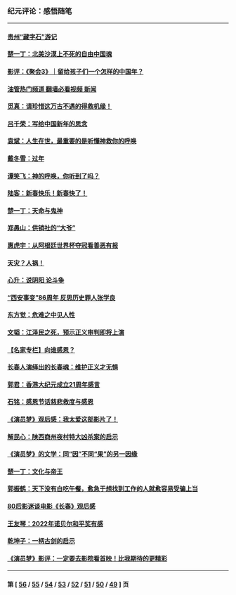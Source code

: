### 纪元评论：感悟随笔
---
#### [贵州“藏字石”游记](../../pages/nsc1035/n13923310.md?02060330) 
#### [楚一丁：北美沙漠上不死的自由中国魂](../../pages/nsc1035/n13921879.md?02060330) 
#### [影评：《聚会3》｜留给孩子们一个怎样的中国年？](../../pages/nsc1035/n13919652.md?02060330) 
#### [油管热门频道 翻墙必看视频 新闻](ok?02060330)
#### [觅真：请珍惜这万古不遇的得救机缘！](../../pages/nsc1035/n13917157.md?02060330) 
#### [吕千荣：写给中国新年的思念](../../pages/nsc1035/n13915103.md?02060330) 
#### [袁斌：人生在世，最重要的是听懂神救你的呼唤](../../pages/nsc1035/n13914636.md?02060330) 
#### [戴冬雪：过年](../../pages/nsc1035/n13913311.md?02060330) 
#### [谭笑飞：神的呼唤，你听到了吗？](../../pages/nsc1035/n13912603.md?02060330) 
#### [陆客：新春快乐！新春快了！](../../pages/nsc1035/n13911771.md?02060330) 
#### [楚一丁：天命与鬼神](../../pages/nsc1035/n13904371.md?02060330) 
#### [郑愚山：供销社的“大爷”](../../pages/nsc1035/n13904409.md?02060330) 
#### [惠虎宇：从阿根廷世界杯夺冠看善恶有报](../../pages/nsc1035/n13889438.md?02060330) 
#### [天灾？人祸！](../../pages/nsc1035/n13900104.md?02060330) 
#### [心升：说阴阳 论斗争](../../pages/nsc1035/n13885189.md?02060330) 
#### [“西安事变”86周年 反思历史罪人张学良](../../pages/nsc1035/n13882019.md?02060330) 
#### [东方觉：危难之中见人性](../../pages/nsc1035/n13881549.md?02060330) 
#### [文韬：江泽民之死，预示正义审判即将上演](../../pages/nsc1035/n13877698.md?02060330) 
#### [【名家专栏】向谁感恩？](../../pages/nsc1035/n13873797.md?02060330) 
#### [长春人演绎出的长春魂：维护正义才无惧](../../pages/nsc1035/n13871764.md?02060330) 
#### [郭君：香港大纪元成立21周年感言](../../pages/nsc1035/n13871269.md?02060330) 
#### [石铭：感恩节话慈悲救度与感恩](../../pages/nsc1035/n13869863.md?02060330) 
#### [《演员梦》观后感：我太爱这部影片了！](../../pages/nsc1035/n13866783.md?02060330) 
#### [解民心：陕西商州夜村特大凶杀案的启示](../../pages/nsc1035/n13865339.md?02060330) 
#### [《演员梦》的文学：同“因”不同“果”的另一因缘](../../pages/nsc1035/n13863930.md?02060330) 
#### [楚一丁：文化与帝王](../../pages/nsc1035/n13863143.md?02060330) 
#### [郭振鹤：天下没有白吃午餐，愈急于想找到工作的人就愈容易受骗上当](../../pages/nsc1035/n13860772.md?02060330) 
#### [80后影迷谈电影《长春》观后感](../../pages/nsc1035/n13852708.md?02060330) 
#### [王友琴：2022年诺贝尔和平奖有感](../../pages/nsc1035/n13848079.md?02060330) 
#### [乾坤子：一柄古剑的启示](../../pages/nsc1035/n13841954.md?02060330) 
#### [《演员梦》影评：一定要去影院看首映！比我期待的更精彩](../../pages/nsc1035/n13840865.md?02060330) 

---
#### 第 [ [56](./56.md?02060330) / [55](./55.md?02060330) / [54](./54.md?02060330) / [53](./53.md?02060330) / [52](./52.md?02060330) / [51](./51.md?02060330) / [50](./50.md?02060330) / [49](./49.md?02060330) ] 页
